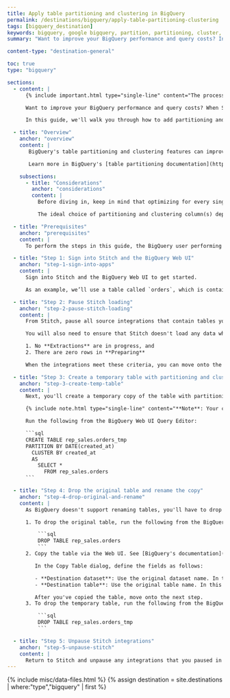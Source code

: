 ```yaml
---
title: Apply table partitioning and clustering in BigQuery
permalink: /destinations/bigquery/apply-table-partitioning-clustering
tags: [bigquery_destination]
keywords: bigquery, google bigquery, partition, partitioning, cluster, clustering, indexes
summary: "Want to improve your BigQuery performance and query costs? In this article, we’ll walk you through how to use table partitioning and clustering to streamline query processing in your BigQuery destination."

content-type: "destination-general"

toc: true
type: "bigquery"

sections:
  - content: |
      {% include important.html type="single-line" content="The process outlined in this tutorial - which includes dropping tables - can lead to data corruption and other issues if done incorrectly. **Please proceed with caution or reach out to Stitch support if you have questions.**" %}

      Want to improve your BigQuery performance and query costs? When Stitch loads data into BigQuery, tables are created without partitioning or clustering. However, you can apply these performance enhancement tools to your table to streamline query processing, which Stitch will respect on subsequent loads.

      In this guide, we'll walk you through how to add partitioning and clustering to a BigQuery table created by Stitch.

  - title: "Overview"
    anchor: "overview"
    content: |
       BigQuery's table partitioning and clustering features can improve query performance and cost by structuring data to match common query patterns.

       Learn more in BigQuery's [table partitioning documentation](https://cloud.google.com/bigquery/docs/partitioned-tables) and [clustering documentation](https://cloud.google.com/bigquery/docs/clustered-tables).

    subsections:
      - title: "Considerations"
        anchor: "considerations"
        content: |
          Before diving in, keep in mind that optimizing for every single query isn’t possible. Tables can only be partitioned by one field, which must be a timestamp or date column, and clustered by a single set of columns.

          The ideal choice of partitioning and clustering column(s) depends on the nature of your data and queries.

  - title: "Prerequisites"
    anchor: "prerequisites"
    content: |
      To perform the steps in this guide, the BigQuery user performing this process must have the [permissions outlined in BigQuery's documentation](https://cloud.google.com/bigquery/docs/creating-column-partitions#required_permissions){:target="new"}.      

  - title: "Step 1: Sign into Stitch and the BigQuery Web UI"
    anchor: "step-1-sign-into-apps"
    content: |
      Sign into Stitch and the BigQuery Web UI to get started.

      As an example, we’ll use a table called `orders`, which is contained in the `rep_sales` dataset.

  - title: "Step 2: Pause Stitch loading"
    anchor: "step-2-pause-stitch-loading"
    content: |
      From Stitch, pause all source integrations that contain tables you plan to modify.

      You will also need to ensure that Stitch doesn't load any data while you are modifying the tables. To do this, monitor the [{{ app.page-names.int-details }}]({{ link.replication.rep-progress | prepend: site.baseurl }}) page for each paused integration until:

      1. No **Extractions** are in progress, and
      2. There are zero rows in **Preparing**

      When the integrations meet these criteria, you can move onto the next step.

  - title: "Step 3: Create a temporary table with partitioning and clustering"
    anchor: "step-3-create-temp-table"
    content: |
      Next, you'll create a temporary copy of the table with partitioning and clustering added on the `created_at` column.

      {% include note.html type="single-line" content="**Note**: Your choice of partitioning and clustering column should be based on your data and the queries you want to optimize. You can even use different columns for partitioning and clustering. This is just an example." %}

      Run the following from the BigQuery Web UI Query Editor:

      ```sql
      CREATE TABLE rep_sales.orders_tmp
      PARTITION BY DATE(created_at)
        CLUSTER BY created_at 
        AS 
          SELECT *
            FROM rep_sales.orders
      ```

  - title: "Step 4: Drop the original table and rename the copy"
    anchor: "step-4-drop-original-and-rename"
    content: |
      As BigQuery doesn't support renaming tables, you'll have to drop the original table and then copy the temporary table in into its place.

      1. To drop the original table, run the following from the BigQuery Web UI:

          ```sql
          DROP TABLE rep_sales.orders
          ```
      2. Copy the table via the Web UI. See [BigQuery's documentation](https://cloud.google.com/bigquery/docs/managing-tables#copying_a_single_source_table) for additional instructions.

         In the Copy Table dialog, define the fields as follows:

         - **Destination dataset**: Use the original dataset name. In this example, that's `rep_sales`.
         - **Destination table**: Use the original table name. In this example, that's `orders`.

         After you've copied the table, move onto the next step.
      3. To drop the temporary table, run the following from the BigQuery Web UI:

          ```sql
          DROP TABLE rep_sales.orders_tmp
          ```

  - title: "Step 5: Unpause Stitch integrations"
    anchor: "step-5-unpause-stitch"
    content: |
      Return to Stitch and unpause any integrations that you paused in [Step 2](#step-2-pause-stitch-loading).
---
```

{% include misc/data-files.html %}
{% assign destination = site.destinations | where:"type","bigquery" | first %}